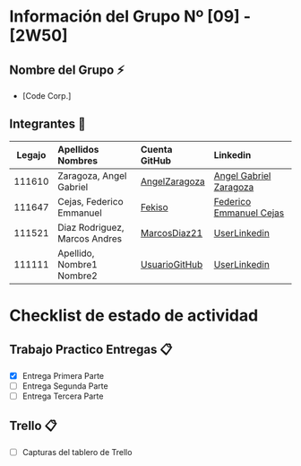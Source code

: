 # Información del Grupo Nº [09] - [2W50]


## Nombre del Grupo :zap:

* [Code Corp.]

## Integrantes :busts_in_silhouette:

| Legajo| Apellidos Nombres  | Cuenta GitHub | Linkedin
| :------: | :-------- | :-------- | :-------- |
| 111610 | Zaragoza, Angel Gabriel |[AngelZaragoza](https://github.com/AngelZaragoza)| [Angel Gabriel Zaragoza](https://www.linkedin.com/in/angel-gabriel-zaragoza-concorr)|
| 111647| Cejas, Federico Emmanuel |[Fekiso](https://github.com/Fekiso)|[Federico Emmanuel Cejas](https://www.linkedin.com/in/federico-emmanuel-cejas-838490162/)|
| 111521 | Diaz Rodriguez, Marcos Andres |[MarcosDiaz21](https://github.com/MarcosDiaz21)|[UserLinkedin](https://ar.linkedin.com/)|
| 111111 | Apellido, Nombre1 Nombre2 |[UsuarioGitHub](https://github.com/xxxx)|[UserLinkedin](https://ar.linkedin.com/)|


# Checklist de estado de actividad

## Trabajo Practico Entregas :clipboard:
- [x] Entrega Primera Parte
- [ ] Entrega Segunda Parte
- [ ] Entrega Tercera Parte

## Trello :clipboard:
- [ ] Capturas del tablero de Trello
